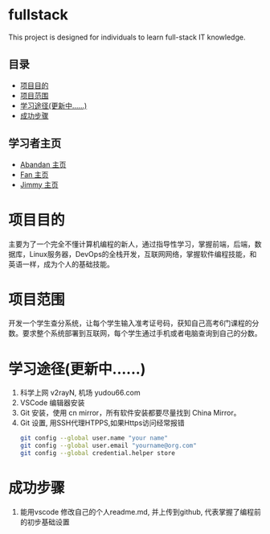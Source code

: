 # fullstack
This project is designed for individuals to learn full-stack IT knowledge.

## 目录
- [项目目的](#项目目的)
- [项目范围](#项目范围)
- [学习途径(更新中......)](#学习途径更新中)
- [成功步骤](#成功步骤)

## 学习者主页
- [Abandan 主页](abandan/README.md)
- [Fan 主页](fan/README.md)
- [Jimmy 主页](jimmy/README.md)

# 项目目的
主要为了一个完全不懂计算机编程的新人，通过指导性学习，掌握前端，后端，数据库，Linux服务器，DevOps的全栈开发，互联网网络，掌握软件编程技能，和英语一样，成为个人的基础技能。

# 项目范围
开发一个学生查分系统，让每个学生输入准考证号码，获知自己高考6门课程的分数。要求整个系统部署到互联网，每个学生通过手机或者电脑查询到自己的分数。

# 学习途径(更新中......)
1. 科学上网 v2rayN, 机场 yudou66.com
1. VSCode 编辑器安装
1. Git 安装，使用 cn mirror，所有软件安装都要尽量找到 China Mirror。
1. Git 设置, 用SSH代理HTPPS,如果Https访问经常报错
    ```bash
    git config --global user.name "your name"
    git config --global user.email "yourname@org.com"
    git config --global credential.helper store
    ```
# 成功步骤
1. 能用vscode 修改自己的个人readme.md, 并上传到github, 代表掌握了编程前的初步基础设置
